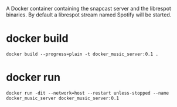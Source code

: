 A Docker container containing the snapcast server and the librespot binaries.
By default a librespot stream named Spotify will be started.

# docker build

```docker build --progress=plain -t docker_music_server:0.1 .```

# docker run

```docker run -dit --network=host --restart unless-stopped --name docker_music_server docker_music_server:0.1```
